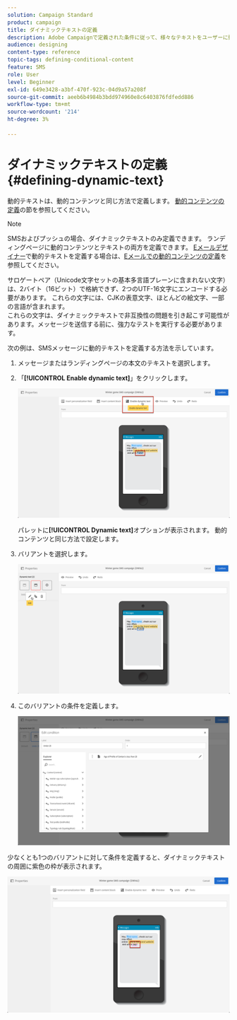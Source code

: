 ```yaml
---
solution: Campaign Standard
product: campaign
title: ダイナミックテキストの定義
description: Adobe Campaignで定義された条件に従って、様々なテキストをユーザーに動的に表示する方法を説明します。
audience: designing
content-type: reference
topic-tags: defining-conditional-content
feature: SMS
role: User
level: Beginner
exl-id: 649e3428-a3bf-470f-923c-04d9a57a208f
source-git-commit: aeeb6b4984b3bdd974960e8c6403876fdfedd886
workflow-type: tm+mt
source-wordcount: '214'
ht-degree: 3%

---
```


# ダイナミックテキストの定義{#defining-dynamic-text}

動的テキストは、動的コンテンツと同じ方法で定義します。 [動的コンテンツの定義](../../designing/using/personalization.md#defining-dynamic-content-in-an-email)の節を参照してください。

>[!NOTE]
>
>SMSおよびプッシュの場合、ダイナミックテキストのみ定義できます。 ランディングページに動的コンテンツとテキストの両方を定義できます。 [Eメールデザイナー](../../designing/using/designing-content-in-adobe-campaign.md)で動的テキストを定義する場合は、[Eメールでの動的コンテンツの定義](../../designing/using/personalization.md#defining-dynamic-content-in-an-email)を参照してください。

サロゲートペア（Unicode文字セットの基本多言語プレーンに含まれない文字）は、2バイト（16ビット）で格納できず、2つのUTF-16文字にエンコードする必要があります。 これらの文字には、CJKの表意文字、ほとんどの絵文字、一部の言語が含まれます。
<br>これらの文字は、ダイナミックテキストで非互換性の問題を引き起こす可能性があります。メッセージを送信する前に、強力なテストを実行する必要があります。


次の例は、SMSメッセージに動的テキストを定義する方法を示しています。

1. メッセージまたはランディングページの本文のテキストを選択します。
1. 「**[!UICONTROL Enable dynamic text]**」をクリックします。

   ![](assets/dynamic_text_sms_1.png)

   パレットに&#x200B;**[!UICONTROL Dynamic text]**&#x200B;オプションが表示されます。 動的コンテンツと同じ方法で設定します。

1. バリアントを選択します。

   ![](assets/dynamic_text_sms_2.png)

1. このバリアントの条件を定義します。

   ![](assets/dynamic_text_sms_4.png)

少なくとも1つのバリアントに対して条件を定義すると、ダイナミックテキストの周囲に紫色の枠が表示されます。

![](assets/dynamic_text_sms_3.png)
